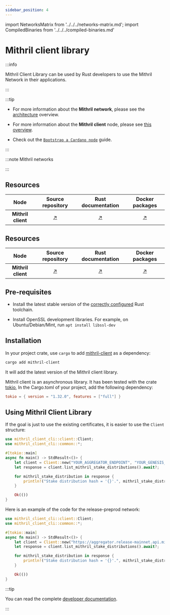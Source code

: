 ```yaml
---
sidebar_position: 4
---
```


import NetworksMatrix from '../../../networks-matrix.md';
import CompiledBinaries from '../../../compiled-binaries.md'

# Mithril client library

:::info

Mithril Client Library can be used by Rust developers to use the Mithril Network in their applications.

:::

:::tip

* For more information about the **Mithril network**, please see the [architecture](../../../mithril/mithril-network/architecture.md) overview.

* For more information about the **Mithril client** node, please see [this overview](../../../mithril/mithril-network/client.md).

* Check out the [`Bootstrap a Cardano node`](../../getting-started/bootstrap-cardano-node.md) guide.

:::

:::note Mithril networks

<NetworksMatrix />

:::

## Resources

| Node | Source repository | Rust documentation | Docker packages |
|:-:|:-----------------:|:------------------:|:---------------:|
**Mithril client** | [:arrow_upper_right:](https://github.com/input-output-hk/mithril/tree/main/mithril-client-cli) | [:arrow_upper_right:](https://mithril.network/mithril-client/doc/mithril_client/index.html) | [:arrow_upper_right:](https://github.com/input-output-hk/mithril/pkgs/container/mithril-client)

## Resources

| Node | Source repository | Rust documentation | Docker packages |
|:-:|:-----------------:|:------------------:|:---------------:|
**Mithril client** | [:arrow_upper_right:](https://github.com/input-output-hk/mithril/tree/main/mithril-client-cli) | [:arrow_upper_right:](https://mithril.network/mithril-client/doc/mithril_client/index.html) | [:arrow_upper_right:](https://github.com/input-output-hk/mithril/pkgs/container/mithril-client)

## Pre-requisites

* Install the latest stable version of the [correctly configured](https://www.rust-lang.org/learn/get-started) Rust toolchain.

* Install OpenSSL development libraries. For example, on Ubuntu/Debian/Mint, run `apt install libssl-dev`

## Installation

In your project crate, use `cargo` to add [mithril-client](https://crates.io/crates/mithril-client) as a dependency:

```bash
cargo add mithril-client
```

It will add the latest version of the Mithril client library.

Mithril client is an asynchronous library. It has been tested with the crate [tokio](https://crates.io/crates/tokio), In the Cargo.toml of your project, add the following dependency:

```toml
tokio = { version = "1.32.0", features = ["full"] }
``````

## Using Mithril Client Library

If the goal is just to use the existing certificates, it is easier to use the `Client` structure:

```rust
use mithril_client_cli::client::Client;
use mithril_client_cli::common::*;

#[tokio::main]
async fn main() -> StdResult<()> {
    let client = Client::new("YOUR_AGGREGATOR_ENDPOINT", "YOUR_GENESIS_VERIFICATION_KEY").await?;
    let response = client.list_mithril_stake_distributions().await?;

    for mithril_stake_distribution in response {
        println!("Stake distribution hash = '{}'.", mithril_stake_distribution.hash);
    }

    Ok(())
}
```

Here is an example of the code for the release-preprod network:

```rust
use mithril_client_cli::client::Client;
use mithril_client_cli::common::*;

#[tokio::main]
async fn main() -> StdResult<()> {
    let client = Client::new("https://aggregator.release-mainnet.api.mithril.network/aggregator", "5b3132372c37332c3132342c3136312c362c3133372c3133312c3231332c3230372c3131372c3139382c38352c3137362c3139392c3136322c3234312c36382c3132332c3131392c3134352c31332c3233322c3234332c34392c3232392c322c3234392c3230352c3230352c33392c3233352c34345d").await?;
    let response = client.list_mithril_stake_distributions().await?;

    for mithril_stake_distribution in response {
        println!("Stake distribution hash = '{}'.", mithril_stake_distribution.hash);
    }

    Ok(())
}
```

:::tip

You can read the complete [developer documentation](https://mithril.network/rust-doc/mithril_client/index.html).

:::